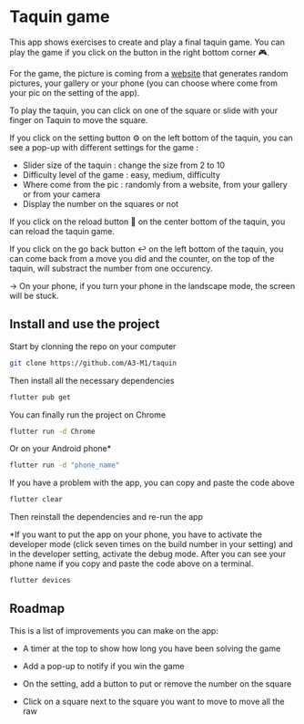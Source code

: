 # Taquin game 

This app shows exercises to create and play a final taquin game. You can play the game if you click on the button in the right bottom corner 🎮.

For the game, the picture is coming from a [website](https://picsum.photos/300/300) that generates random pictures, your gallery or your phone (you can choose where come from your pic on the setting of the app).

To play the taquin, you can click on one of the square or slide with your finger on Taquin to move the square. 

 If you click on the setting button &#9881; on the left bottom of the taquin, you can see a pop-up with different settings for the game :
 - Slider size of the taquin : change the size from 2 to 10
 - Difficulty level of the game : easy, medium, difficulty
 - Where come from the pic : randomly from a website, from your gallery or from your camera
 - Display the number on the squares or not 

If you click on the reload button &#128260; on the center bottom of the taquin, you can reload the taquin game. 

If you click on the go back button ↩ [](#) on the left bottom of the taquin, you can come back from a move you did and the counter, on the top of the taquin, will substract the number from one occurency.

&#8594; On your phone, if you turn your phone in the landscape mode, the screen will be stuck.


## Install and use the project

Start by clonning the repo on your computer
```sh
git clone https://github.com/A3-M1/taquin
```

Then install all the necessary dependencies
```sh
flutter pub get
```

You can finally run the project on Chrome
```sh
flutter run -d Chrome 
```

Or on your Android phone*
```sh
flutter run -d "phone_name"
```

If you have a problem with the app, you can copy and paste the code above 
```sh
flutter clear
```
Then reinstall the dependencies and re-run the app

*If you want to put the app on your phone, you have to activate the developer mode (click seven times on the build number in your setting) and in the developer setting, activate the debug mode. After you can see your phone name if you copy and paste the code above on a terminal.

```sh
flutter devices
```

## Roadmap 

This is a list of improvements you can make on the app:

- A timer at the top to show how long you have been solving the game

- Add a pop-up to notify if you win the game

- On the setting, add a button to put or remove the number on the square 

- Click on a square next to the square you want to move to move all the raw







